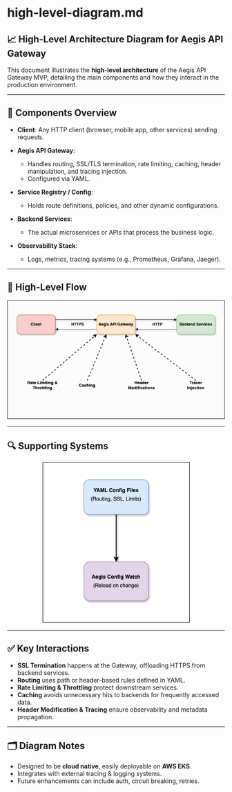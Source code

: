 # high-level-diagram.md

## 📈 High-Level Architecture Diagram for Aegis API Gateway

This document illustrates the **high-level architecture** of the Aegis API Gateway MVP, detailing the main components and how they interact in the production environment.

---

## 🚀 Components Overview

* **Client**: Any HTTP client (browser, mobile app, other services) sending requests.
* **Aegis API Gateway**:

  * Handles routing, SSL/TLS termination, rate limiting, caching, header manipulation, and tracing injection.
  * Configured via YAML.
* **Service Registry / Config**:

  * Holds route definitions, policies, and other dynamic configurations.
* **Backend Services**:

  * The actual microservices or APIs that process the business logic.
* **Observability Stack**:

  * Logs, metrics, tracing systems (e.g., Prometheus, Grafana, Jaeger).

---

## 📝 High-Level Flow

<p align="center"> 
    <img src="../diagrams/img/high-level.png"/>
</p>

---

## 🔍 Supporting Systems

<p align="center"> 
    <img src="../diagrams/img/supporting-systems.png"/>
</p>

---

## ✅ Key Interactions

* **SSL Termination** happens at the Gateway, offloading HTTPS from backend services.
* **Routing** uses path or header-based rules defined in YAML.
* **Rate Limiting & Throttling** protect downstream services.
* **Caching** avoids unnecessary hits to backends for frequently accessed data.
* **Header Modification & Tracing** ensure observability and metadata propagation.

---

## 🗂 Diagram Notes

* Designed to be **cloud native**, easily deployable on **AWS EKS**.
* Integrates with external tracing & logging systems.
* Future enhancements can include auth, circuit breaking, retries.

